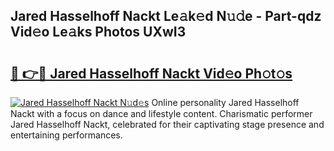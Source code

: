 ## Jared Hasselhoff Nackt Le𝚊k𝚎d N𝚞𝚍e - Part-qdz Vid𝚎o Le𝚊ks Photos UXwI3

# <h2><a href="http://fb3reli.evod.top/?m=Jared+Hasselhoff+Nackt">🔗 👉🔴 Jared Hasselhoff Nackt Vid𝚎o Ph𝚘t𝚘s</a></h2>

[![Jared Hasselhoff Nackt N𝚞d𝚎s](https://i.imgur.com/8V9OHl7.gif)](http://fb3reli.evod.top/?m=Jared+Hasselhoff+Nackt)
Online personality Jared Hasselhoff Nackt with a focus on dance and lifestyle content. Charismatic performer Jared Hasselhoff Nackt, celebrated for their captivating stage presence and entertaining performances. 
